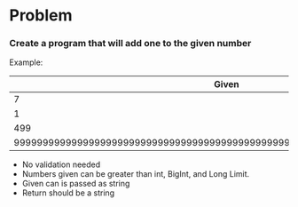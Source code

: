 # Problem

### Create a program that will add one to the given number

Example:

| Given | Expected |
|-------|----------|
| 7     | 8        |
| 1     | 2        |
| 499   | 500      |
|99999999999999999999999999999999999999999999999999999999999999999999999999|100000000000000000000000000000000000000000000000000000000000000000000000000|

- No validation needed
- Numbers given can be greater than int, BigInt, and Long Limit.
- Given can is passed as string
- Return should be a string
